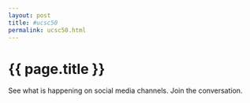 ```yaml
---
layout: post
title: #ucsc50
permalink: ucsc50.html
---
```


# {{ page.title }}

See what is happening on social media channels. Join the conversation.

<div class="tagboard-embed" tgb-slug="ucsc50/205580"></div>
<script src="https://tagboard.com/public/js/embed.js"></script>

